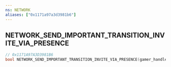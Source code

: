 ```yaml
---
ns: NETWORK
aliases: ["0x1171a97a3d3981b6"]
---
```

## NETWORK_SEND_IMPORTANT_TRANSITION_INVITE_VIA_PRESENCE

```c
// 0x1171A97A3D3981B6
bool NETWORK_SEND_IMPORTANT_TRANSITION_INVITE_VIA_PRESENCE(gamer_handle hGamer, string szContentID, int nPlaylistLength, int nPlaylistCurrent);
```
